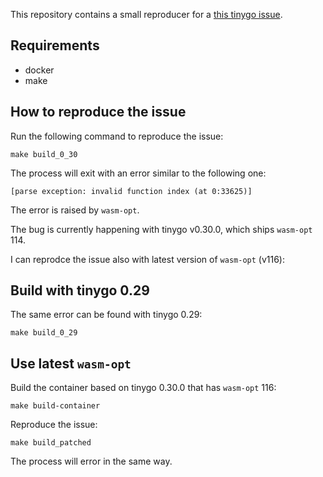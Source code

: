 This repository contains a small reproducer for a [this tinygo issue](https://github.com/tinygo-org/tinygo/issues/4114).

## Requirements

- docker
- make

## How to reproduce the issue

Run the following command to reproduce the issue:

```console
make build_0_30
```

The process will exit with an error similar to the following one:

```console
[parse exception: invalid function index (at 0:33625)]
```

The error is raised by `wasm-opt`.

The bug is currently happening with tinygo v0.30.0, which ships `wasm-opt` 114.

I can reprodce the issue also with latest version of `wasm-opt` (v116):

## Build with tinygo 0.29

The same error can be found with tinygo 0.29:

```console
make build_0_29
```

## Use latest `wasm-opt`

Build the container based on tinygo 0.30.0 that has `wasm-opt` 116:

```console
make build-container
```

Reproduce the issue:

```console
make build_patched
```

The process will error in the same way.
